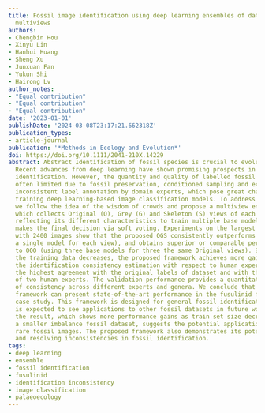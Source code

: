```yaml
---
title: Fossil image identification using deep learning ensembles of data augmented
  multiviews
authors:
- Chengbin Hou
- Xinyu Lin
- Hanhui Huang
- Sheng Xu
- Junxuan Fan
- Yukun Shi
- Hairong Lv
author_notes:
- "Equal contribution"
- "Equal contribution"
- "Equal contribution"
date: '2023-01-01'
publishDate: '2024-03-08T23:17:21.662318Z'
publication_types:
- article-journal
publication: '*Methods in Ecology and Evolution*'
doi: https://doi.org/10.1111/2041-210X.14229
abstract: Abstract Identification of fossil species is crucial to evolutionary studies.
  Recent advances from deep learning have shown promising prospects in fossil image
  identification. However, the quantity and quality of labelled fossil images are
  often limited due to fossil preservation, conditioned sampling and expensive and
  inconsistent label annotation by domain experts, which pose great challenges to
  training deep learning-based image classification models. To address these challenges,
  we follow the idea of the wisdom of crowds and propose a multiview ensemble framework,
  which collects Original (O), Grey (G) and Skeleton (S) views of each fossil image
  reflecting its different characteristics to train multiple base models, and then
  makes the final decision via soft voting. Experiments on the largest fusulinid dataset
  with 2400 images show that the proposed OGS consistently outperforms baselines (using
  a single model for each view), and obtains superior or comparable performance compared
  to OOO (using three base models for three the same Original views). Besides, as
  the training data decreases, the proposed framework achieves more gains. While considering
  the identification consistency estimation with respect to human experts, OGS receives
  the highest agreement with the original labels of dataset and with the re-identifications
  of two human experts. The validation performance provides a quantitative estimation
  of consistency across different experts and genera. We conclude that the proposed
  framework can present state-of-the-art performance in the fusulinid fossil identification
  case study. This framework is designed for general fossil identification and it
  is expected to see applications to other fossil datasets in future work. Notably,
  the result, which shows more performance gains as train set size decreases or over
  a smaller imbalance fossil dataset, suggests the potential application to identify
  rare fossil images. The proposed framework also demonstrates its potential for assessing
  and resolving inconsistencies in fossil identification.
tags:
- deep learning
- ensemble
- fossil identification
- fusulinid
- identification inconsistency
- image classification
- palaeoecology
---
```

